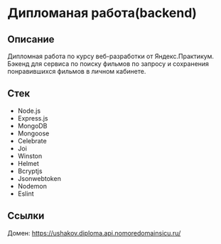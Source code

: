 **Дипломаная работа(backend)**
=====================
## Описание
Дипломная работа по курсу веб-разработки от Яндекс.Практикум. Бэкенд для сервиса по поиску фильмов по запросу и сохранения понравившихся фильмов в личном кабинете.

## Стек
* Node.js
* Express.js
* MongoDB
* Mongoose
* Celebrate
* Joi
* Winston
* Helmet
* Bcryptjs
* Jsonwebtoken
* Nodemon
* Eslint
## Cсылки
 Домен: https://ushakov.diploma.api.nomoredomainsicu.ru/

